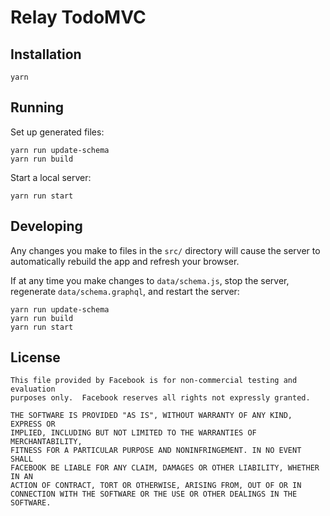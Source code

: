 # Relay TodoMVC

## Installation

```
yarn
```

## Running

Set up generated files:

```
yarn run update-schema
yarn run build
```

Start a local server:

```
yarn run start
```

## Developing

Any changes you make to files in the `src/` directory will cause the server to
automatically rebuild the app and refresh your browser.

If at any time you make changes to `data/schema.js`, stop the server,
regenerate `data/schema.graphql`, and restart the server:

```
yarn run update-schema
yarn run build
yarn run start
```

## License

    This file provided by Facebook is for non-commercial testing and evaluation
    purposes only.  Facebook reserves all rights not expressly granted.

    THE SOFTWARE IS PROVIDED "AS IS", WITHOUT WARRANTY OF ANY KIND, EXPRESS OR
    IMPLIED, INCLUDING BUT NOT LIMITED TO THE WARRANTIES OF MERCHANTABILITY,
    FITNESS FOR A PARTICULAR PURPOSE AND NONINFRINGEMENT. IN NO EVENT SHALL
    FACEBOOK BE LIABLE FOR ANY CLAIM, DAMAGES OR OTHER LIABILITY, WHETHER IN AN
    ACTION OF CONTRACT, TORT OR OTHERWISE, ARISING FROM, OUT OF OR IN
    CONNECTION WITH THE SOFTWARE OR THE USE OR OTHER DEALINGS IN THE SOFTWARE.
